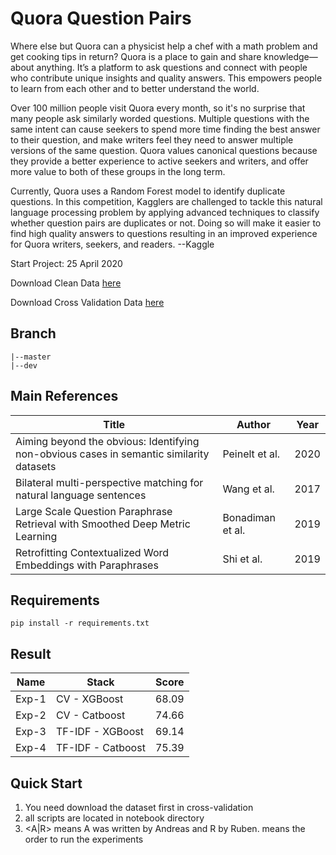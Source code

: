 # Quora Question Pairs
Where else but Quora can a physicist help a chef with a math problem and get cooking tips in return? Quora is a place to gain and share knowledge—about anything. It’s a platform to ask questions and connect with people who contribute unique insights and quality answers. This empowers people to learn from each other and to better understand the world.

Over 100 million people visit Quora every month, so it's no surprise that many people ask similarly worded questions. Multiple questions with the same intent can cause seekers to spend more time finding the best answer to their question, and make writers feel they need to answer multiple versions of the same question. Quora values canonical questions because they provide a better experience to active seekers and writers, and offer more value to both of these groups in the long term.

Currently, Quora uses a Random Forest model to identify duplicate questions. In this competition, Kagglers are challenged to tackle this natural language processing problem by applying advanced techniques to classify whether question pairs are duplicates or not. Doing so will make it easier to find high quality answers to questions resulting in an improved experience for Quora writers, seekers, and readers. --Kaggle

Start Project: 25 April 2020

Download Clean Data [here](https://drive.google.com/open?id=1_y-K7YJsLg9uIivTsFY_I9uh93FACOlF)

Download Cross Validation Data [here](https://drive.google.com/open?id=18haftEPePeBsVv3dlIPkkpeO29a49ERL)

## Branch

    |--master
    |--dev
    
## Main References
Title|Author|Year
---|---|---
Aiming beyond the obvious: Identifying non-obvious cases in semantic similarity datasets|Peinelt et al.|2020
Bilateral multi-perspective matching for natural language sentences|Wang et al.|2017
Large Scale Question Paraphrase Retrieval with Smoothed Deep Metric Learning|Bonadiman et al.|2019
Retrofitting Contextualized Word Embeddings with Paraphrases|Shi et al.|2019

## Requirements
```
pip install -r requirements.txt
```

## Result
Name|Stack|Score
---|---|---
Exp-1|CV - XGBoost|68.09
Exp-2|CV - Catboost|74.66
Exp-3|TF-IDF - XGBoost|69.14
Exp-4|TF-IDF - Catboost|75.39

## Quick Start
1. You need download the dataset first in cross-validation
2. all scripts are located in notebook directory
3. <A|R><NUM> means A was written by Andreas and R by Ruben. <NUM> means the order to run the experiments
 
